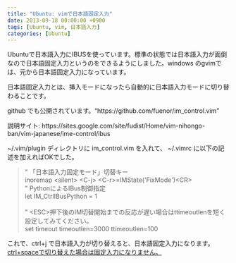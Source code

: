 ```yaml
---
title: "Ubuntu: vimで日本語固定入力"
date: 2013-09-18 00:00:00 +0900
tags: [Ubuntu, vim, 日本語入力]
categories: [Ubuntu]
---
```


<p>Ubuntuで日本語入力にIBUSを使っています。標準の状態では日本語入力が面倒なので日本語固定入力というのをできるようにしました。windows のgvimでは、元から日本語固定入力になっています。</p>

日本語固定入力とは、挿入モードになったら自動的に日本語入力モードに切り替わることです。

<p>github でも公開されています。<q>https://github.com/fuenor/im_control.vim</q></p>
<p>説明サイト: https://sites.google.com/site/fudist/Home/vim-nihongo-ban/vim-japanese/ime-control/ibus</p>
<p>~/.vim/plugin ディレクトリに im_control.vim を入れて、 ~/.vimrc に以下の記述を加えればOKでした。</p>
<blockquote>" 「日本語入力固定モード」切替キー<br />
inoremap &lt;silent&gt; &lt;C-j&gt; &lt;C-r&gt;=IMState('FixMode')&lt;CR&gt;<br />
" PythonによるIBus制御指定<br />
let IM_CtrlIBusPython = 1<br />
<br />
" &lt;ESC&gt;押下後のIM切替開始までの反応が遅い場合はttimeoutlenを短く設定してみてください。<br />
set timeout timeoutlen=3000 ttimeoutlen=100</blockquote>
<p>これで、ctrl+j で日本語入力が切り替えると、日本語固定入力になります。<span style="text-decoration: underline">ctrl+spaceで切り替えた場合は固定入力になりません。</span></p>
